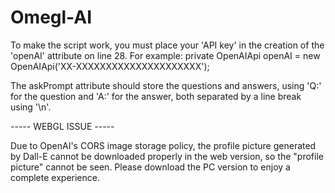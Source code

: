 # Omegl-AI

To make the script work, you must place your 'API key' in the creation of the 'openAI' attribute on line 28. For example:
private OpenAIApi openAI = new OpenAIApi('XX-XXXXXXXXXXXXXXXXXXXXX');
    
The askPrompt attribute should store the questions and answers, using 'Q:' for the question and 'A:' for the answer, both separated by a line break using '\n'.
 
----- WEBGL ISSUE -----

Due to OpenAI's CORS image storage policy, the profile picture generated by Dall-E cannot be downloaded properly in the web version, so the "profile picture" cannot be seen. Please download the PC version to enjoy a complete experience.
